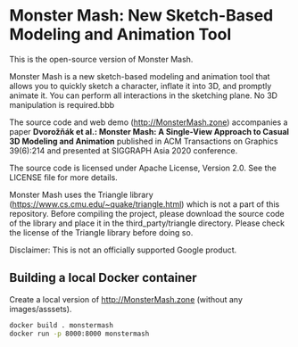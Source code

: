 # Monster Mash: New Sketch-Based Modeling and Animation Tool

This is the open-source version of Monster Mash.

Monster Mash is a new sketch-based modeling and animation tool that allows you to quickly sketch a character, inflate it into 3D, and promptly animate it. You can perform all interactions in the sketching plane. No 3D manipulation is required.bbb

The source code and web demo (http://MonsterMash.zone) accompanies a paper **Dvorožňák et al.: Monster Mash: A Single-View Approach to Casual 3D Modeling and Animation** published in ACM Transactions on Graphics 39(6):214 and presented at SIGGRAPH Asia 2020 conference.

The source code is licensed under Apache License, Version 2.0. See the LICENSE file for more details.

Monster Mash uses the Triangle library (https://www.cs.cmu.edu/~quake/triangle.html) which is not a part of this repository. Before compiling the project, please download the source code of the library and place it in the third_party/triangle directory. Please check the license of the Triangle library before doing so.

Disclaimer: This is not an officially supported Google product.

## Building a local Docker container

Create a local version of http://MonsterMash.zone (without any images/asssets).

```bash
docker build . monstermash
docker run -p 8000:8000 monstermash
```
